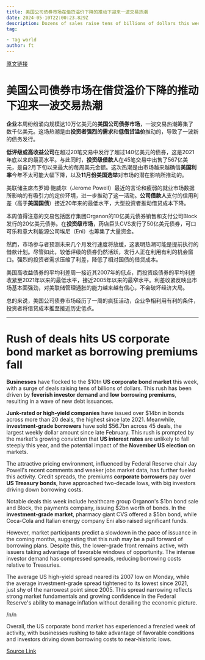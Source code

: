 ```yaml
---
title: 美国公司债券市场在借贷溢价下降的推动下迎来一波交易热潮
date: 2024-05-10T22:00:23.829Z
description: Dozens of sales raise tens of billions of dollars this week amid feverish investor demand
tag: 

- Tag world
author: ft
---
```


[原文链接](https://ft.com/content/6e5c5657-b50c-4da2-a82c-20e991b87b5f)

# 美国公司债券市场在借贷溢价下降的推动下迎来一波交易热潮

**企业**本周纷纷涌向规模达10万亿美元的**美国公司债券市场**，一波交易热潮筹集了数千亿美元。这场热潮是由**投资者强烈的需求**和**低借贷溢价**推动的，导致了一波新的债务发行。

**低评级或高收益公司**在超过20笔交易中发行了超过140亿美元的债券，这是2021年底以来的最高水平。与此同时，**投资级借款人**在45笔交易中出售了567亿美元，是自2月下旬以来最大的每周美元金额。这次热潮是由市场越来越确信**美国利率**今年不太可能大幅下降，以及**11月份美国选举**对市场的潜在影响所推动的。

美联储主席杰罗姆·鲍威尔（Jerome Powell）最近的言论和疲弱的就业市场数据所影响的有吸引力的定价环境，进一步推动了这一活动。**公司借款人**支付的信用利差（高于**美国国债**）接近20年来的最低水平，大型投资者推动借贷成本下降。

本周值得注意的交易包括医疗集团Organon的10亿美元债券销售和支付公司Block发行的20亿美元债券。在**投资级市场**，药店巨头CVS发行了50亿美元债券，可口可乐和意大利能源公司埃尼（Eni）也筹集了大量资金。

然而，市场参与者预测未来几个月发行速度将放缓，这表明热潮可能是提前执行的借款计划。尽管如此，较低评级的债券仍然活跃，发行人正在利用有利的机会窗口。强烈的投资者需求压缩了利差，降低了相对国债的借贷成本。

美国高收益债券的平均利差周一接近其2007年的低点，而投资级债券的平均利差收紧至2021年以来的最低水平，接近2005年以来的最窄水平。利差收紧反映出市场基本面强劲，对美联储管理通胀的能力越来越有信心，不会破坏经济大局。

总的来说，美国公司债券市场经历了一周的疯狂活动，企业争相利用有利的条件，投资者将借贷成本推至接近历史低点。

---

# Rush of deals hits US corporate bond market as borrowing premiums fall

**Businesses** have flocked to the $10tn **US corporate bond market** this week, with a surge of deals raising tens of billions of dollars. This rush has been driven by **feverish investor demand** and **low borrowing premiums**, resulting in a wave of new debt issuances. 

**Junk-rated or high-yield companies** have issued over $14bn in bonds across more than 20 deals, the highest since late 2021. Meanwhile, **investment-grade borrowers** have sold $56.7bn across 45 deals, the largest weekly dollar amount since late February. This rush is prompted by the market's growing conviction that **US interest rates** are unlikely to fall steeply this year, and the potential impact of the **November US election** on markets. 

The attractive pricing environment, influenced by Federal Reserve chair Jay Powell's recent comments and weaker jobs market data, has further fueled this activity. Credit spreads, the premiums **corporate borrowers** pay over **US Treasury bonds**, have approached two-decade lows, with big investors driving down borrowing costs. 

Notable deals this week include healthcare group Organon's $1bn bond sale and Block, the payments company, issuing $2bn worth of bonds. In the **investment-grade market**, pharmacy giant CVS offered a $5bn bond, while Coca-Cola and Italian energy company Eni also raised significant funds. 

However, market participants predict a slowdown in the pace of issuance in the coming months, suggesting that this rush may be a pull forward of borrowing plans. Despite this, the lower-grade front remains active, with issuers taking advantage of favorable windows of opportunity. The intense investor demand has compressed spreads, reducing borrowing costs relative to Treasuries. 

The average US high-yield spread neared its 2007 low on Monday, while the average investment-grade spread tightened to its lowest since 2021, just shy of the narrowest point since 2005. This spread narrowing reflects strong market fundamentals and growing confidence in the Federal Reserve's ability to manage inflation without derailing the economic picture. 

/n/n

Overall, the US corporate bond market has experienced a frenzied week of activity, with businesses rushing to take advantage of favorable conditions and investors driving down borrowing costs to near-historic lows.

[Source Link](https://ft.com/content/6e5c5657-b50c-4da2-a82c-20e991b87b5f)

